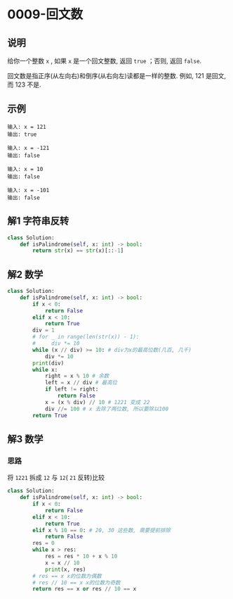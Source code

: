# 0009-回文数

## 说明
给你一个整数 `x` , 如果 `x` 是一个回文整数, 返回 `true` ；否则, 返回 `false`.

回文数是指正序(从左向右)和倒序(从右向左)读都是一样的整数. 例如, 121 是回文, 而 123 不是.

## 示例
```
输入: x = 121
输出: true

输入: x = -121
输出: false

输入: x = 10
输出: false

输入: x = -101
输出: false
```

## 解1 字符串反转

```python
class Solution:
    def isPalindrome(self, x: int) -> bool:
        return str(x) == str(x)[::-1]
```

## 解2 数学

```python
class Solution:
    def isPalindrome(self, x: int) -> bool:
        if x < 0:
            return False
        elif x < 10:
            return True
        div = 1
        # for _ in range(len(str(x)) - 1):
        #     div *= 10
        while (x // div) >= 10: # div为x的最高位数(几百, 几千)
            div *= 10
        print(div)
        while x:
            right = x % 10 # 余数
            left = x // div # 最高位
            if left != right:
                return False
            x = (x % div) // 10 # 1221 变成 22
            div //= 100 # x 去除了两位数, 所以要除以100
        return True
```

## 解3 数学

### 思路
将 `1221` 拆成 `12` 与 `12`( `21` 反转)比较

```python
class Solution:
    def isPalindrome(self, x: int) -> bool:
        if x < 0:
            return False
        elif x < 10:
            return True
        elif x % 10 == 0: # 20, 30 这些数, 需要提前排除
            return False
        res = 0
        while x > res:
            res = res * 10 + x % 10
            x = x // 10
            print(x, res)
        # res == x x的位数为偶数
        # res // 10 == x x的位数为奇数
        return res == x or res // 10 == x
```